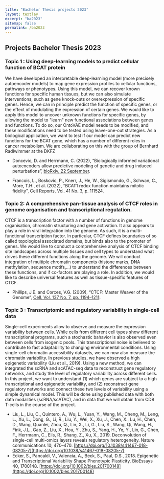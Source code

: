 ```yaml
---
title: "Bachelor Thesis projects 2023"
layout: textlay
excerpt: "ba2023"
sitemap: false
permalink: /ba2023
---
```


## Projects Bachelor Thesis 2023

### Topic 1 : Using deep-learning models to predict cellular function of BCAT protein

We have developed an interpretable deep-learning model (more precisely autoencoder models) to map gene expression profiles to cellular functions, pathways or phenotypes. Using this model, we can recover known functions for specific human tissues, but we can also simulate interventions, such as gene knock-outs or overexpression of specific genes. Hence, we can in principle predict the function of specific genes, or the effect of modulating the expression of certain genes. We would like to apply this model to uncover unknown functions for specific genes, by allowing the model to "learn" new functional associations between genes and functions. To do so, our OntoVAE model needs to be modified, and these modifications need to be tested using leave-one-out strategies. As a biological application, we want to test if our model can predict new functions for the BCAT gene, which has a number of different roles in cancer metabolism. We are collaborating on this with the group of Bernhard Radlwimmer at the DKFZ

- Doncevic, D. and Herrmann, C. (2022), “Biologically informed variational autoencoders allow predictive modeling of genetic and drug induced perturbations”, [bioRxiv, 22 September](https://www.biorxiv.org/content/10.1101/2022.09.20.508703v1).

- Francois, L., Boskovic, P., Knerr, J., He, W., Sigismondo, G., Schwan, C., More, T.H., et al. (2022), “BCAT1 redox function maintains mitotic fidelity”, [Cell Reports, Vol. 41 No. 3, p. 111524](https://www.sciencedirect.com/science/article/pii/S2211124722013791).



### Topic 2: A comprehensive pan-tissue analysis of CTCF roles in genome organisation and transcriptional regulation.

CTCF is a transcription factor with a number of functions in genome organisation, chromatin structuring and gene activation. It also appears to play a role in viral integration into the genome. As such, it is a multi-functional transcription factor. In particular, CTCF defines boundaries of so called topological associated domains, but binds also to the promoter of genes. We would like to conduct a comprehensive analysis of CTCF binding site landscapes across multiple tissues and cell types to understand what drives these different functions along the genome. We will conduct integration of multiple chromatin components (histone marks, DNA methylation, sequence motifs,...) to understand the differences between these functions, and if co-factors are playing a role. In addition, we would like to describe universal features as well as tissue-specific features of CTCF.

- Phillips, J.E. and Corces, V.G. (2009), “CTCF: Master Weaver of the Genome”, [Cell, Vol. 137 No. 7, pp. 1194–1211](https://www.sciencedirect.com/science/article/pii/S0092867409006990?via%3Dihub).



### Topic 3 : Transcriptomic and regulatory variability in single-cell data

Single-cell experiments allow to observe and measure the expression variability between cells. While cells from different cell types show different transcriptional programs, such a stochastic bahavior is also observed even between cells from isogenic pools. This transcriptional noise is believed to contribute to fast adaptability to changing environmental conditions. Using single-cell chromatin accessibility datasets, we can now also measure the chromatin variability. In previous studies, we have observed a high epigenetic variability (Liu et al., 2019).  Using a new method, we can integrated the scRNA and scATAC-seq data to reconstruct gene regulatory networks, and study the level of regulatory variability across different cells. In this project, we want to understand (1) which genes are subject to a high transcriptional and epigenetic variability, and (2) reconstruct gene regulatory networks and connect these two levels of variability using a simple dynamical model. This will be done using published data with both data modalities (scRNA/scATAC), and in data that we will obtain from CD8 T-cells in the course of the project.

- Liu, L., Liu, C., Quintero, A., Wu, L., Yuan, Y., Wang, M., Cheng, M., Leng, L., Xu, L., Dong, G., Li, R., Liu, Y., Wei, X., Xu, J., Chen, X., Lu, H., Chen, D., Wang, Quanlei, Zhou, Q., Lin, X., Li, G., Liu, S., Wang, Qi, Wang, H., Fink, J.L., Gao, Z., Liu, X., Hou, Y., Zhu, S., Yang, H., Ye, Y., Lin, G., Chen, F., Herrmann, C., Eils, R., Shang, Z., Xu, X., 2019. Deconvolution of single-cell multi-omics layers reveals regulatory heterogeneity. Nature communications 10, 470–470. [https://doi.org/10.1038/s41467-018-08205-7](https://doi.org/10.1038/s41467-018-08205-7)
- Ecker, S., Pancaldi, V., Valencia, A., Beck, S., Paul, D.S., 2018. Epigenetic and Transcriptional Variability Shape Phenotypic Plasticity. BioEssays 40, 1700148. [https://doi.org/10.1002/bies.201700148](https://doi.org/10.1002/bies.201700148)